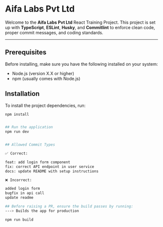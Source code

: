 # Aifa Labs Pvt Ltd

Welcome to the **Aifa Labs Pvt Ltd** React Training Project. This project is set up with **TypeScript**, **ESLint**, **Husky**, and **Commitlint** to enforce clean code, proper commit messages, and coding standards.

---

## Prerequisites

Before installing, make sure you have the following installed on your system:
- Node.js (version X.X or higher)
- npm (usually comes with Node.js)

## Installation

To install the project dependencies, run:

```bash
npm install


## Run the application
npm run dev


## Allowed Commit Types

✅ Correct:

feat: add login form component
fix: correct API endpoint in user service
docs: update README with setup instructions

❌ Incorrect:

added login form
bugfix in api call
update readme

## Before raising a PR, ensure the build passes by running:
---> Builds the app for production

npm run build